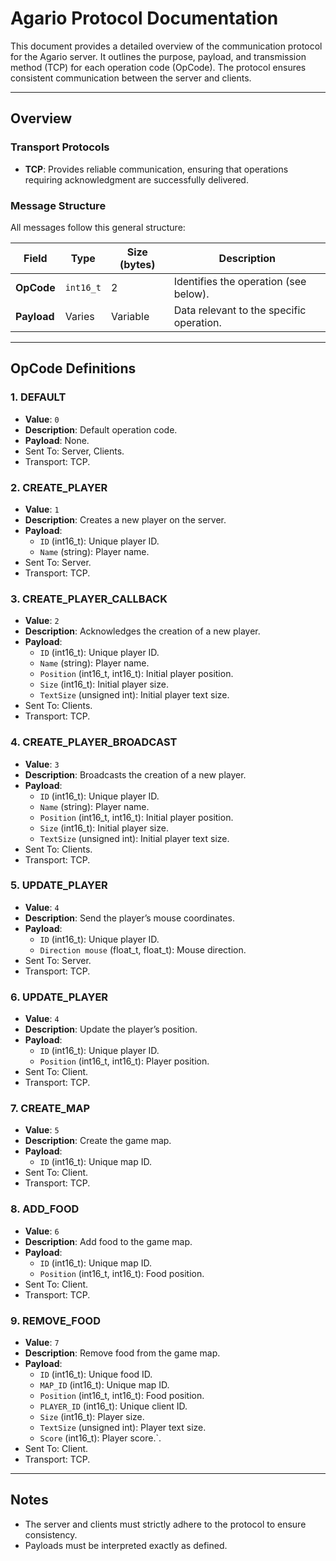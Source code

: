 # Agario Protocol Documentation

This document provides a detailed overview of the communication protocol for the Agario server. It outlines the purpose, payload, and transmission method (TCP) for each operation code (OpCode). The protocol ensures consistent communication between the server and clients.

---

## Overview

### Transport Protocols
- **TCP**: Provides reliable communication, ensuring that operations requiring acknowledgment are successfully delivered.

### Message Structure
All messages follow this general structure:

| Field       | Type      | Size (bytes) | Description                               |
|-------------|-----------|--------------|-------------------------------------------|
| **OpCode**  | `int16_t` | 2            | Identifies the operation (see below).     |
| **Payload** | Varies    | Variable     | Data relevant to the specific operation.  |

---

## OpCode Definitions

### 1. **DEFAULT**
- **Value**: `0`
- **Description**: Default operation code.
- **Payload**: None.
- Sent To: Server, Clients.
- Transport: TCP.

### 2. **CREATE_PLAYER**
- **Value**: `1`
- **Description**: Creates a new player on the server.
- **Payload**:
  - `ID` (int16_t): Unique player ID.
  - `Name` (string): Player name.
- Sent To: Server.
- Transport: TCP.

### 3. **CREATE_PLAYER_CALLBACK**
- **Value**: `2`
- **Description**: Acknowledges the creation of a new player.
- **Payload**:
  - `ID` (int16_t): Unique player ID.
  - `Name` (string): Player name.
  - `Position` (int16_t, int16_t): Initial player position.
  - `Size` (int16_t): Initial player size.
  - `TextSize` (unsigned int): Initial player text size.
- Sent To: Clients.
- Transport: TCP.

### 4. **CREATE_PLAYER_BROADCAST**
- **Value**: `3`
- **Description**: Broadcasts the creation of a new player.
- **Payload**:
  - `ID` (int16_t): Unique player ID.
  - `Name` (string): Player name.
  - `Position` (int16_t, int16_t): Initial player position.
  - `Size` (int16_t): Initial player size.
  - `TextSize` (unsigned int): Initial player text size.
- Sent To: Clients.
- Transport: TCP.

### 5. **UPDATE_PLAYER**
- **Value**: `4`
- **Description**: Send the player’s mouse coordinates.
- **Payload**:
  - `ID` (int16_t): Unique player ID.
  - `Direction mouse` (float_t, float_t): Mouse direction.
- Sent To: Server.
- Transport: TCP.

### 6. **UPDATE_PLAYER**
- **Value**: `4`
- **Description**: Update the player’s position.
- **Payload**:
  - `ID` (int16_t): Unique player ID.
  - `Position` (int16_t, int16_t): Player position.
- Sent To: Client.
- Transport: TCP.

### 7. **CREATE_MAP**
- **Value**: `5`
- **Description**: Create the game map.
- **Payload**:
  - `ID` (int16_t): Unique map ID.
- Sent To: Client.
- Transport: TCP.

### 8. **ADD_FOOD**
- **Value**: `6`
- **Description**: Add food to the game map.
- **Payload**:
  - `ID` (int16_t): Unique map ID.
  - `Position` (int16_t, int16_t): Food position.
- Sent To: Client.
- Transport: TCP.

### 9. **REMOVE_FOOD**
- **Value**: `7`
- **Description**: Remove food from the game map.
- **Payload**:
  - `ID` (int16_t): Unique food ID.
  - `MAP_ID` (int16_t): Unique map ID.
  - `Position` (int16_t, int16_t): Food position.
  - `PLAYER_ID` (int16_t): Unique client ID.
  - `Size` (int16_t): Player size.
  - `TextSize` (unsigned int): Player text size.
  - `Score` (int16_t): Player score.`.
- Sent To: Client.
- Transport: TCP.

---

## Notes
- The server and clients must strictly adhere to the protocol to ensure consistency.
- Payloads must be interpreted exactly as defined.
